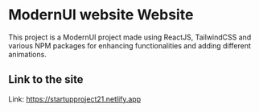 # ModernUI website Website

This project is a ModernUI project made using ReactJS, TailwindCSS and various NPM packages for enhancing functionalities and adding different animations.

## Link to the site

Link: https://startupproject21.netlify.app

